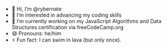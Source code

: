 - 👋 Hi, I’m @rybernate
- 👀 I’m interested in advancing my coding skills
- 🌱 I’m currently working on my JavaScript Algorithms and Data Structures certification via freeCodeCamp.org
- 😄 Pronouns: he/him
- ⚡ Fun fact: I can swim in lava (but only once).

<!---
rybernate/rybernate is a ✨ special ✨ repository because its `README.md` (this file) appears on your GitHub profile.
You can click the Preview link to take a look at your changes.
--->
